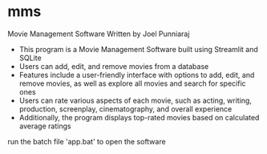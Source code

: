 # mms
Movie Management Software
Written by Joel Punniaraj

- This program is a Movie Management Software built using Streamlit and SQLite
- Users can add, edit, and remove movies from a database
- Features include a user-friendly interface with options to add, edit, and remove movies, 
  as well as explore all movies and search for specific ones
- Users can rate various aspects of each movie, such as acting, writing, production, 
  screenplay, cinematography, and overall experience 
- Additionally, the program displays top-rated movies based on calculated average ratings

run the batch file 'app.bat' to open the software